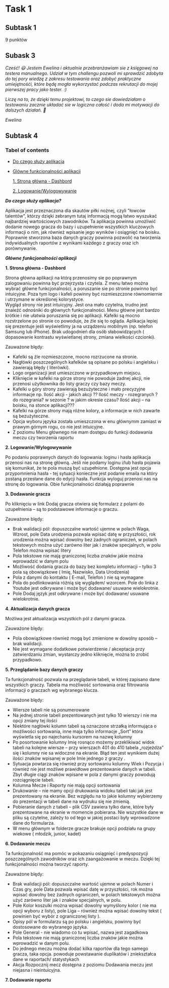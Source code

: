 # Task 1
## Subtask 1 
9 punktów
## Subask 3
*Cześć! 😃 Jestem Ewelina i aktualnie przebranżawiam sie z księgowej na testera manualnego. Udział w tym challengu pozwoli mi sprawdzić zdobyta do tej pory wiedzę z zakresu testowania oraz zdobyć praktyczne umiejętnośći, które będę mogła wykorzystać podczas rekrutacji do mojej pierwszej pracy jako tester. :)* 

*Liczę na to, że dzięki temu projektowi, to czego sie dowiedziałam o testowaniu zacznie układać sie w logiczna całość i doda mi motywacji do dalszych działań. 💪*

*Ewelina*
## Subtask 4

### Tabel of contents
* [Do czego służy aplikacja](https://github.com/EwelkaB/challenge_portfolio_Ewelina/#Do-czego-służy-aplikacja)
* [Glówne funkcjonalności aplikacji](https://github.com/EwelkaB/challenge_portfolio_Ewelina/#Glówne-funkcjonalności-aplikacji)
  
  [1. Strona główna - Dashbord](https://github.com/EwelkaB/challenge_portfolio_Ewelina/#Strona-gówna---Dashbord)
  
  [2. Logowanie/Wylogowywanie](https://github.com/EwelkaB/challenge_portfolio_Ewelina/#Logowanie/Wylogowywanie)

_**Do czego służy aplikacja?**_

Aplikacja jest przeznaczona dla skautów piłki nożnej, czyli "łowców talentów", którzy dzięki zebranym tutaj informacją mogą łatwo wyszukać najbardziej wartościowych zawodników. Ta aplikacja powinna umożliwić dodanie nowego gracza do bazy i uzupełnienie wszystkich kluczowych informacji o nim, jak również wpisanie jego wyników i osiągnięć na boisku. Poprawnie stworzona baza danych graczy powinna pozwolić  na tworzenia indywidualnych raportów z wynikami każdego z graczy oraz ich porównywanie.

_**Główne funkcjonalności aplikacji**_

**1. Strona główna - Dashbord**

Strona główna aplikacji na którą przenosimy sie po poprawnym zalogowaniu powinna być przejrzysta i czytela. Z menu łatwo można wybrać główne funkcjonalności, a poruszanie sie po stronie powinno być intuicyjne. Poza tym logo i kafeli powinny być rozmieszczone równomiernie i utrzymane w określonej kolorystyce.  
Wygląd strony nie jest intuicyjny. Jest ona mało czytelna,  trudno jest znaleźć odnośniki do głównych funkcjonalności. Menu główne jest bardzo krótkie i nie ułatwia poruszania się po aplikacji. Kafelki są mocno rozstrzelone po stronie co powoduje, że źle się to ogląda. 
Aplikacja lepiej się prezentuje jeśli wyświetlimy ja na urządzeniu mobilnym (np.  telefon Samsung lub iPhone). Brak udogodnień dla osób słabowidzących ( dopasowanie kontrastu wyświetlanej strony, zmiana wielkości czcionki). 

Zauważone blędy:
* Kafelki są źle rozmieszczone, mocno rozrzucone na stronie.
* Nagłówki poszczególnych kafelków są opisane po polsku i angielsku i zawierają błędy ( literówki).  
*	Logo organizacji jest umieszczone w przypadkowym miejscu. 
*	Kliknięcie w kafelki na górze strony nie powoduje żadnej akcji, nie przenosi użytkownika do listy graczy czy bazy meczy.
*	Kafelki u góry strony zawierają bezużyteczne i mało precyzyjne  informacje np. Ilość akcji  - jakich akcji ?? Ilość meczy - rozegranych ? do rozegrania? w sezonie ? w jakim okresie czasu? Ilość akcji – na boisku, na stonce aplikacji???
*	Kafelki na górze strony mają różne kolory, a informacje w nich zawarte są bezużyteczne. 
*	Opcja wyboru języka została umieszczona w enu głównymm zamiast w prawym górnym rogu, co nie jest intuicyjne. 
*	Z poziomu Menu głównego nie mam dostępu do funkcji dodawania meczu czy tworzenia raportu


**2. Logowanie/Wylogowywanie**

Po podaniu poprawnych danych do logowania: loginu i hasła aplikacja przenosi nas na stronę główną. Jeśli nie podamy loginu i/lub hasła pojawia się komunikat, że te pola muszą być uzupełnione. Dostępna jest opcja przypomnienia hasła -  tej sytuacji konieczne jest podanie emaila na który zostaną przesłane dane do edycji hasła. Funkcja wyloguj przenosi nas na stronę do logowania. Obie funkcjonalności działają poprawnie 


**3. Dodawanie gracza**

Po kliknięciu w link Dodaj gracza otwiera się formularz z polami do uzupełnienia – są to podstawowe informacje o graczu. 

Zauważone blędy:
* Brak walidacji pól: dopuszczalne wartość ujemne w polach Waga, Wzrost, pole Data urodzenia pozwala wpisać datę w przyszłości, rok urodzenia można wpisać dowolny bez żadnych ograniczeń, w polach tekstowych można użyć zarówno liter jak i znaków specjalnych, w polu Telefon można wpisać litery
*	Pola tekstowe nie mają graniczonej liczba znaków jakie można wprowadzić w danym polu 
*	Możliwość dodania gracza do bazy bez kompletu informacji – tylko 3 pola są obowiązkowe ( Imię, Nazwisko, Data Urodzenia) 
*	Pola z danymi do kontaktu ( E-mail, Telefon ) nie są wymagane 
*	Pola do podlinkowania różnią się  wyglądem/ wzorcem. Pole do linka z Youtube jest odkrywane i może być dodawane/ usuwane wielokrotnie.
*	Pole Dodaj język jest odkrywane i może być dodawane/ usuwane wielokrotnie.


**4. Aktualizacja danych gracza**

Możliwa jest aktualizacja wszystkich pól z danymi gracza.

Zauważone blędy:
*	Pola obowiązkowe również mogą być zmienione w dowolny sposób – brak walidacji.
*	Nie jest wymagane dodatkowe potwierdzenie / akceptacja przy zatwierdzaniu zmian, wystarczy jedno kliknięcie, można to zrobić przypadkowo. 

**5. Przeglądanie bazy danych graczy**

Ta funkcjonalność pozwala na przeglądanie tabeli, w której zapisano dane wszystkich graczy.  Tabela ma możliwość sortowania oraz filtrowania informacji o graczach wg wybranego klucza.

Zauważone blędy:
*	Wiersze tabeli nie są ponumerowane
*	Na jednej stronie tabeli prezentowanych jest tylko 10 wierszy i nie ma opcji zmiany tej ilości
*	Niektóre nagłówki kolumn tabeli są  oznaczone strzałką informująca o możliwości sortowania, inne maja tylko informacje „Sort” która wyświetla się po najechaniu kursorem na nazwę kolumny
*	Po posortowanie kolumny Imię rosnąco możemy przeklikiwać widok tabeli na kolejne wiersze – przy wierszach 401 do 410  tabela „rozjeżdża” się i kolumny nie sa widoczne  na ekranie. Błąd ten jest  wynikiem dużej ilości znaków wpisanej w pole Imie jednego z graczy .   
*	Sytuacja powtarza się również przy sortowaniu kolumny Wiek i  Pozycja i również nie jest możliwe prawidłowe prezentowanie danych w tabeli. Zbyt długie ciągi znaków wpisane w pola z danymi graczy powodują rozciągnięcie tabeli. 
*	Kolumna Mecze i Raporty nie mają opcji sortowania
*	Drukowanie – nie mamy opcji drukowania widoku tabeli taki jak jest prezentowany na ekranie. Bez względu na to jakie kolumny wybierzemy do prezentacji w tabeli dane na wydruku się nie zmienią. 
*	Pobieranie danych z tabeli – plik CSV zawiera tylko dane, które były prezentowane na  ekranie  w momencie pobierana. Nie wszystkie dane w pliku są czytelne, zależy to od tego w jakiej postaci były wprowadzone dane do formularza. 
*	W menu głównym w folderze gracze brakuje opcji podziału na grupy wiekowe ( młodzik, junior, kadet) 

**6. Dodawanie meczu**

Ta funkcjonalność ma pomóc w pokazaniu osiągnięć i predyspozycji poszczególnych zawodników oraz ich zaangażowanie w meczu.  Dzięki tej funkcjonalności można tworzyć raporty. 

Zauważone blędy:
*	Brak walidacji pól: dopuszczalne wartość ujemne w polach Numer i Czas gry, pole Data pozwala wpisać datę w przyszłości, rok można wpisać dowolny bez żadnych ograniczeń, w polach tekstowych można użyć zarówno liter jak i znaków specjalnych, w polu.
*	Pole Kolor koszulki  można wpisać dowolny wymyślony kolor ( nie ma opcji wyboru z listy), pole Liga – również można wpisać dowolny tekst ( powinien być wybór z ograniczonej listy ). 
*	Opisy pól w formularzu są po polsku i angielsku, powinny być dostosowane do wybranego języka. 
*	Pole General  - nie wiadomo co tu wpisać, nazwa jest zagadkowa
*	Pola tekstowe nie mają graniczonej liczba znaków jakie można wprowadzić w danym polu.
*	Do jednego meczu można dodać kilka raportów dla tego samego gracza, taka opcja. powoduje powstawanie duplikatów i zniekształca dane w raportach/ statystykach
*	Akcja Rozpocznij mecz dostępna z poziomu Dodawania meczu jest niejasna i  nieintuicyjna. 

**7. Dodawanie raportu**






